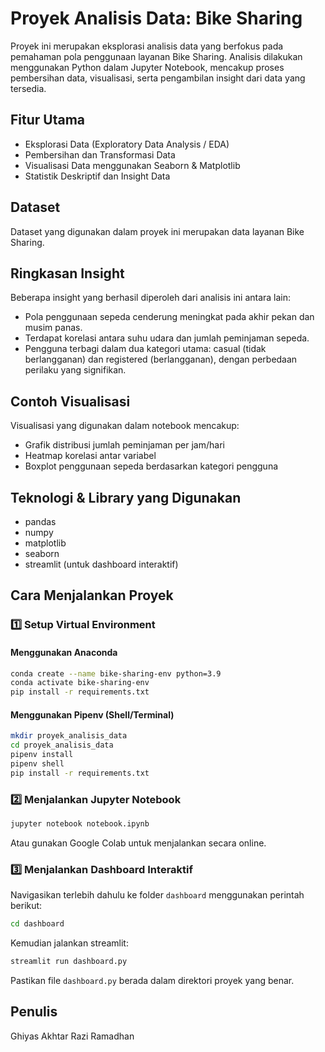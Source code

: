 # Proyek Analisis Data: Bike Sharing

Proyek ini merupakan eksplorasi analisis data yang berfokus pada pemahaman pola penggunaan layanan Bike Sharing. Analisis dilakukan menggunakan Python dalam Jupyter Notebook, mencakup proses pembersihan data, visualisasi, serta pengambilan insight dari data yang tersedia.

## Fitur Utama
- Eksplorasi Data (Exploratory Data Analysis / EDA)
- Pembersihan dan Transformasi Data
- Visualisasi Data menggunakan Seaborn & Matplotlib
- Statistik Deskriptif dan Insight Data

## Dataset
Dataset yang digunakan dalam proyek ini merupakan data layanan Bike Sharing.

## Ringkasan Insight
Beberapa insight yang berhasil diperoleh dari analisis ini antara lain:
- Pola penggunaan sepeda cenderung meningkat pada akhir pekan dan musim panas.
- Terdapat korelasi antara suhu udara dan jumlah peminjaman sepeda.
- Pengguna terbagi dalam dua kategori utama: casual (tidak berlangganan) dan registered (berlangganan), dengan perbedaan perilaku yang signifikan.

## Contoh Visualisasi
Visualisasi yang digunakan dalam notebook mencakup:
- Grafik distribusi jumlah peminjaman per jam/hari
- Heatmap korelasi antar variabel
- Boxplot penggunaan sepeda berdasarkan kategori pengguna

## Teknologi & Library yang Digunakan
- pandas
- numpy
- matplotlib
- seaborn
- streamlit (untuk dashboard interaktif)

## Cara Menjalankan Proyek

### **1️⃣ Setup Virtual Environment**
#### **Menggunakan Anaconda**
```bash
conda create --name bike-sharing-env python=3.9
conda activate bike-sharing-env
pip install -r requirements.txt
```

#### **Menggunakan Pipenv (Shell/Terminal)**
```bash
mkdir proyek_analisis_data
cd proyek_analisis_data
pipenv install
pipenv shell
pip install -r requirements.txt
```

### **2️⃣ Menjalankan Jupyter Notebook**
```bash
jupyter notebook notebook.ipynb
```
Atau gunakan Google Colab untuk menjalankan secara online.

### **3️⃣ Menjalankan Dashboard Interaktif**
Navigasikan terlebih dahulu ke folder `dashboard` menggunakan perintah berikut:
```bash
cd dashboard
```
Kemudian jalankan streamlit:
```bash
streamlit run dashboard.py
```
Pastikan file `dashboard.py` berada dalam direktori proyek yang benar.


## Penulis
Ghiyas Akhtar Razi Ramadhan
